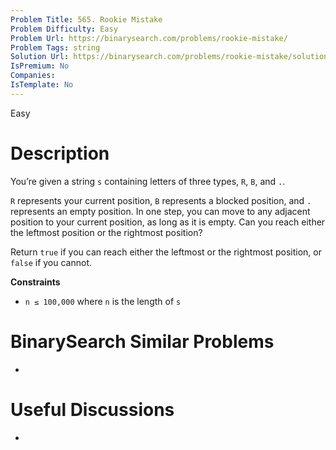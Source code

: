 ```yaml
---
Problem Title: 565. Rookie Mistake
Problem Difficulty: Easy
Problem Url: https://binarysearch.com/problems/rookie-mistake/
Problem Tags: string
Solution Url: https://binarysearch.com/problems/rookie-mistake/solutions/
IsPremium: No
Companies: 
IsTemplate: No
---
```


<span style="color: ;">Easy</span>

# Description

You’re given a string `s` containing letters of three types, `R`, `B`, and `.`.

`R` represents your current position, `B` represents a blocked position, and `.` represents an empty position. In one step, you can move to any adjacent position to your current position, as long as it is empty. Can you reach either the leftmost position or the rightmost position?

Return `true` if you can reach either the leftmost or the rightmost position, or `false` if you cannot.

**Constraints**
- `n ≤ 100,000` where `n` is the length of `s`

# BinarySearch Similar Problems

- []()

# Useful Discussions

- []()
